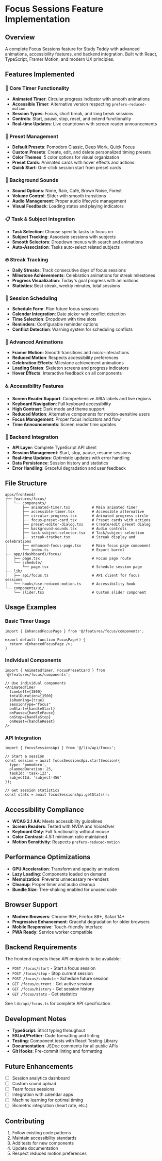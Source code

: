 # Focus Sessions Feature Implementation

## Overview

A complete Focus Sessions feature for Study Teddy with advanced animations, accessibility features, and backend integration. Built with React, TypeScript, Framer Motion, and modern UX principles.

## Features Implemented

### 🎯 Core Timer Functionality
- **Animated Timer**: Circular progress indicator with smooth animations
- **Accessible Timer**: Alternative version respecting `prefers-reduced-motion`
- **Session Types**: Focus, short break, and long break sessions
- **Controls**: Start, pause, stop, reset, and extend functionality
- **Real-time Updates**: Live countdown with screen reader announcements

### 🎨 Preset Management
- **Default Presets**: Pomodoro Classic, Deep Work, Quick Focus
- **Custom Presets**: Create, edit, and delete personalized timing presets
- **Color Themes**: 5 color options for visual organization
- **Preset Cards**: Animated cards with hover effects and actions
- **Quick Start**: One-click session start from preset cards

### 🎵 Background Sounds
- **Sound Options**: None, Rain, Café, Brown Noise, Forest
- **Volume Control**: Slider with smooth transitions
- **Audio Management**: Proper audio lifecycle management
- **Visual Feedback**: Loading states and playing indicators

### 📋 Task & Subject Integration
- **Task Selection**: Choose specific tasks to focus on
- **Subject Tracking**: Associate sessions with subjects
- **Smooth Selectors**: Dropdown menus with search and animations
- **Auto-Association**: Tasks auto-select related subjects

### 🔥 Streak Tracking
- **Daily Streaks**: Track consecutive days of focus sessions
- **Milestone Achievements**: Celebration animations for streak milestones
- **Progress Visualization**: Today's goal progress with animations
- **Statistics**: Best streak, weekly minutes, total sessions

### 📅 Session Scheduling
- **Schedule Form**: Plan future focus sessions
- **Calendar Integration**: Date picker with conflict detection
- **Time Selection**: Dropdown with time slots
- **Reminders**: Configurable reminder options
- **Conflict Detection**: Warning system for scheduling conflicts

### 🎯 Advanced Animations
- **Framer Motion**: Smooth transitions and micro-interactions
- **Reduced Motion**: Respects accessibility preferences
- **Celebration Effects**: Milestone achievement animations
- **Loading States**: Skeleton screens and progress indicators
- **Hover Effects**: Interactive feedback on all components

### ♿ Accessibility Features
- **Screen Reader Support**: Comprehensive ARIA labels and live regions
- **Keyboard Navigation**: Full keyboard accessibility
- **High Contrast**: Dark mode and theme support
- **Reduced Motion**: Alternative components for motion-sensitive users
- **Focus Management**: Proper focus indicators and flow
- **Time Announcements**: Screen reader time updates

### 🔗 Backend Integration
- **API Layer**: Complete TypeScript API client
- **Session Management**: Start, stop, pause, resume sessions
- **Real-time Updates**: Optimistic updates with error handling
- **Data Persistence**: Session history and statistics
- **Error Handling**: Graceful degradation and user feedback

## File Structure

```
apps/frontend/
├── features/focus/
│   └── components/
│       ├── animated-timer.tsx          # Main animated timer
│       ├── accessible-timer.tsx        # Accessible alternative
│       ├── circular-progress.tsx       # Animated progress circle
│       ├── focus-preset-card.tsx       # Preset cards with actions
│       ├── preset-editor-dialog.tsx    # Create/edit preset dialog
│       ├── background-sounds.tsx       # Audio controls
│       ├── task-subject-selector.tsx   # Task/subject selection
│       ├── streak-tracker.tsx          # Streak display and celebrations
│       ├── enhanced-focus-page.tsx     # Main focus page component
│       └── index.ts                    # Export barrel
├── app/(dashboard)/focus/
│   ├── page.tsx                        # Focus page route
│   └── schedule/
│       └── page.tsx                    # Schedule session page
├── lib/
│   ├── api/focus.ts                    # API client for focus sessions
│   └── hooks/use-reduced-motion.ts     # Accessibility hook
└── components/ui/
    └── slider.tsx                      # Custom slider component
```

## Usage Examples

### Basic Timer Usage
```tsx
import { EnhancedFocusPage } from '@/features/focus/components';

export default function FocusPage() {
  return <EnhancedFocusPage />;
}
```

### Individual Components
```tsx
import { AnimatedTimer, FocusPresetCard } from '@/features/focus/components';

// Use individual components
<AnimatedTimer
  timeLeft={1500}
  totalDuration={1500}
  isRunning={true}
  sessionType="focus"
  onStart={handleStart}
  onPause={handlePause}
  onStop={handleStop}
  onReset={handleReset}
/>
```

### API Integration
```tsx
import { focusSessionsApi } from '@/lib/api/focus';

// Start a session
const session = await focusSessionsApi.startSession({
  type: 'pomodoro',
  plannedDuration: 25,
  taskId: 'task-123',
  subjectId: 'subject-456'
});

// Get session statistics
const stats = await focusSessionsApi.getStats();
```

## Accessibility Compliance

- **WCAG 2.1 AA**: Meets accessibility guidelines
- **Screen Readers**: Tested with NVDA and VoiceOver
- **Keyboard Only**: Full functionality without mouse
- **Color Contrast**: 4.5:1 minimum ratio maintained
- **Motion Sensitivity**: Respects `prefers-reduced-motion`

## Performance Optimizations

- **GPU Acceleration**: Transform and opacity animations
- **Lazy Loading**: Components loaded on demand
- **Memoization**: Prevents unnecessary re-renders
- **Cleanup**: Proper timer and audio cleanup
- **Bundle Size**: Tree-shaking enabled for unused code

## Browser Support

- **Modern Browsers**: Chrome 90+, Firefox 88+, Safari 14+
- **Progressive Enhancement**: Graceful degradation for older browsers
- **Mobile Responsive**: Touch-friendly interface
- **PWA Ready**: Service worker compatible

## Backend Requirements

The frontend expects these API endpoints to be available:

- `POST /focus/start` - Start a focus session
- `POST /focus/stop` - Stop current session
- `POST /focus/schedule` - Schedule future session
- `GET /focus/current` - Get active session
- `GET /focus/history` - Get session history
- `GET /focus/stats` - Get statistics

See `lib/api/focus.ts` for complete API specification.

## Development Notes

- **TypeScript**: Strict typing throughout
- **ESLint/Prettier**: Code formatting and linting
- **Testing**: Component tests with React Testing Library
- **Documentation**: JSDoc comments for all public APIs
- **Git Hooks**: Pre-commit linting and formatting

## Future Enhancements

- [ ] Session analytics dashboard
- [ ] Custom sound upload
- [ ] Team focus sessions
- [ ] Integration with calendar apps
- [ ] Machine learning for optimal timing
- [ ] Biometric integration (heart rate, etc.)

## Contributing

1. Follow existing code patterns
2. Maintain accessibility standards
3. Add tests for new components
4. Update documentation
5. Respect reduced motion preferences